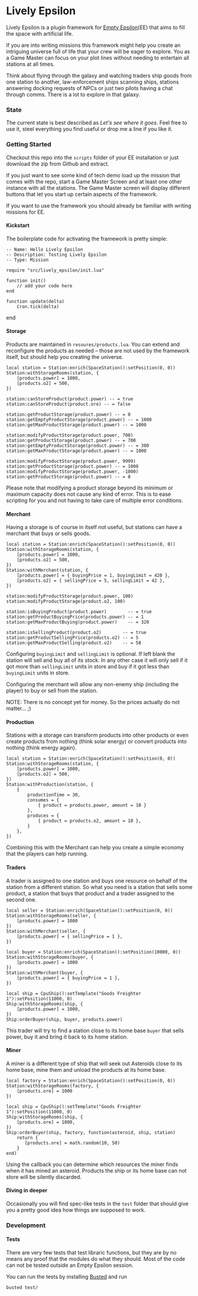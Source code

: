 # Lively Epsilon

Lively Epsilon is a plugin framework for [Empty Epsilon](https://daid.github.io/EmptyEpsilon/)(EE) that aims
to fill the space with artificial life.

If you are into writing missions this framework might help you create an intriguing universe full
of life that your crew will be eager to explore. You as a Game Master can focus on your plot lines
without needing to entertain all stations at all times.

Think about flying through the galaxy and watching traders ship goods from one station to another,
law-enforcement ships scanning ships, stations answering docking requests of NPCs or just two pilots
having a chat through comms. There is a lot to explore in that galaxy.

### State

The current state is best described as _Let's see where it goes_. Feel free to use it, steel everything
you find useful or drop me a line if you like it.

### Getting Started

Checkout this repo into the ``scripts`` folder of your EE installation or just download the zip from
Github and extract.

If you just want to see some kind of tech demo load up the mission that comes with the repo, start
a Game Master Screen and at least one other instance with all the stations. The Game Master screen
will display different buttons that let you start up certain aspects of the framework.

If you want to use the framework you should already be familiar with writing missions
for EE.

#### Kickstart

The boilerplate code for activating the framework is pretty simple:

    -- Name: Hello Lively Epsilon
    -- Description: Testing Lively Epsilon
    -- Type: Mission

    require "src/lively_epsilon/init.lua"

    function init()
        // add your code here
    end

    function update(delta)
        Cron.tick(delta)
end

#### Storage

Products are maintained in ``resoures/products.lua``. You can extend and reconfigure
the products as needed – those are not used by the framework itself, but should help you
creating the universe.

    local station = Station:enrich(SpaceStation():setPosition(0, 0))
    Station:withStorageRooms(station, {
        [products.power] = 1000,
        [products.o2] = 500,
    })

    station:canStoreProduct(product.power) -- = true
    station:canStoreProduct(product.ore) -- = false

    station:getProductStorage(product.power) -- = 0
    station:getEmptyProductStorage(product.power) -- = 1000
    station:getMaxProductStorage(product.power) -- = 1000

    station:modifyProductStorage(product.power, 700)
    station:getProductStorage(product.power) -- = 700
    station:getEmptyProductStorage(product.power) -- = 300
    station:getMaxProductStorage(product.power) -- = 1000

    station:modifyProductStorage(product.power, 9999)
    station:getProductStorage(product.power) -- = 1000
    station:modifyProductStorage(product.power, -1000)
    station:getProductStorage(product.power) -- = 0

Please note that modifying a product storage beyond its minimum or maximum capacity
does not cause any kind of error. This is to ease scripting for you and not having
to take care of multiple error conditions.

#### Merchant

Having a storage is of course in itself not useful, but stations can have a merchant
that buys or sells goods.

    local station = Station:enrich(SpaceStation():setPosition(0, 0))
    Station:withStorageRooms(station, {
        [products.power] = 1000,
        [products.o2] = 500,
    })
    Station:withMerchant(station, {
        [products.power] = { buyingPrice = 1, buyingLimit = 420 },
        [products.o2] = { sellingPrice = 5, sellingLimit = 42 },
    })

    station:modifyProductStorage(product.power, 100)
    station:modifyProductStorage(product.o2, 100)

    station:isBuyingProduct(product.power)        -- = true
    station:getProductBuyingPrice(products.power) -- = 1
    station:getMaxProductBuying(product.power)    -- = 320

    station:isSellingProduct(product.o2)        -- = true
    station:getProductSellingPrice(products.o2) -- = 5
    station:getMaxProductSelling(product.o2)    -- = 58

Configuring ``buyingLimit`` and ``sellingLimit`` is optional. If left blank the station
will sell and buy all of its stock. In any other case it will only sell if it got
more than ``sellingLimit`` units in store and buy if it got less than ``buyingLimit`` units
in store.

Configuring the merchant will allow any non-enemy ship (including the player) to
buy or sell from the station.

NOTE: There is no concept yet for money. So the prices actually do not matter... ;)

#### Production

Stations with a storage can transform products into other products or even create products from nothing
(think solar energy) or convert products into nothing (think energy again).

    local station = Station:enrich(SpaceStation():setPosition(0, 0))
    Station:withStorageRooms(station, {
        [products.power] = 1000,
        [products.o2] = 500,
    })
    Station:withProduction(station, {
        {
            productionTime = 30,
            consumes = {
                { product = products.power, amount = 10 }
            },
            produces = {
                { product = products.o2, amount = 10 },
            }
        },
    })

Combining this with the Merchant can help you create a simple economy that the players can help running.

#### Traders

A trader is assigned to one station and buys one resource on behalf of the station from a different station.
So what you need is a station that sells some product, a station that buys that product and a trader assigned to
the second one.

    local seller = Station:enrich(SpaceStation():setPosition(0, 0))
    Station:withStorageRooms(seller, {
        [products.power] = 1000
    })
    Station:withMerchant(seller, {
        [products.power] = { sellingPrice = 1 },
    })

    local buyer = Station:enrich(SpaceStation():setPosition(10000, 0))
    Station:withStorageRooms(buyer, {
        [products.power] = 1000
    })
    Station:withMerchant(buyer, {
        [products.power] = { buyingPrice = 1 },
    })

    local ship = CpuShip():setTemplate("Goods Freighter 1"):setPosition(11000, 0)
    Ship:withStorageRooms(ship, {
        [products.power] = 1000,
    })
    Ship:orderBuyer(ship, buyer, products.power)

This trader will try to find a station close to its home base ``buyer`` that sells power, buy it and bring
it back to its home station.

#### Miner

A miner is a different type of ship that will seek out Asteroids close to its home base, mine them and
unload the products at its home base.

    local factory = Station:enrich(SpaceStation():setPosition(0, 0))
    Station:withStorageRooms(factory, {
        [products.ore] = 1000
    })

    local ship = CpuShip():setTemplate("Goods Freighter 1"):setPosition(11000, 0)
    Ship:withStorageRooms(ship, {
        [products.ore] = 1000,
    })
    Ship:orderBuyer(ship, factory, function(asteroid, ship, station)
        return {
           [products.ore] = math.random(10, 50)
        }
    end)

Using the callback you can determine which resources the miner finds when it has mined an asteroid. Products
the ship or its home base can not store will be silently discarded.

#### Diving in deeper

Occasionally you will find spec-like tests in the ``test`` folder that should give you
a pretty good idea how things are supposed to work.

### Development

#### Tests

There are very few tests that test libraric functions, but they are by no means any proof that the modules
do what they should. Most of the code can not be tested outside an Empty Epsilon session.

You can run the tests by installing [Busted](https://olivinelabs.com/busted/) and run

    busted test/